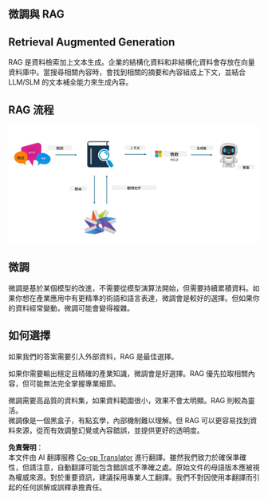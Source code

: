 <!--
CO_OP_TRANSLATOR_METADATA:
{
  "original_hash": "e4e010400c2918557b36bb932a14004c",
  "translation_date": "2025-07-17T09:27:22+00:00",
  "source_file": "md/03.FineTuning/FineTuning_vs_RAG.md",
  "language_code": "hk"
}
-->
## 微調與 RAG

## Retrieval Augmented Generation

RAG 是資料檢索加上文本生成。企業的結構化資料和非結構化資料會存放在向量資料庫中。當搜尋相關內容時，會找到相關的摘要和內容組成上下文，並結合 LLM/SLM 的文本補全能力來生成內容。

## RAG 流程
![FinetuningvsRAG](../../../../translated_images/rag.2014adc59e6f6007bafac13e800a6cbc3e297fbb9903efe20a93129bd13987e9.hk.png)

## 微調
微調是基於某個模型的改進，不需要從模型演算法開始，但需要持續累積資料。如果你想在產業應用中有更精準的術語和語言表達，微調會是較好的選擇。但如果你的資料經常變動，微調可能會變得複雜。

## 如何選擇
如果我們的答案需要引入外部資料，RAG 是最佳選擇。

如果你需要輸出穩定且精確的產業知識，微調會是好選擇。RAG 優先拉取相關內容，但可能無法完全掌握專業細節。

微調需要高品質的資料集，如果資料範圍很小，效果不會太明顯。RAG 則較為靈活。  
微調像是一個黑盒子，有點玄學，內部機制難以理解。但 RAG 可以更容易找到資料來源，從而有效調整幻覺或內容錯誤，並提供更好的透明度。

**免責聲明**：  
本文件由 AI 翻譯服務 [Co-op Translator](https://github.com/Azure/co-op-translator) 進行翻譯。雖然我們致力於確保準確性，但請注意，自動翻譯可能包含錯誤或不準確之處。原始文件的母語版本應被視為權威來源。對於重要資訊，建議採用專業人工翻譯。我們不對因使用本翻譯而引起的任何誤解或誤釋承擔責任。